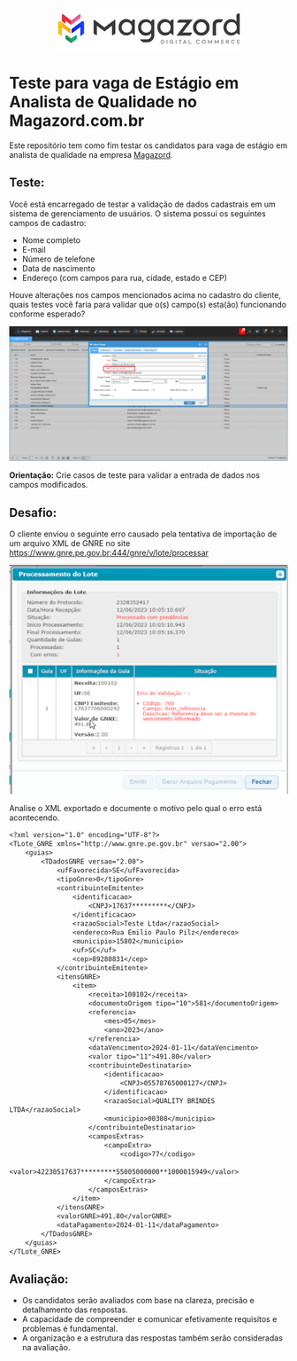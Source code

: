 <div align='center'>
 
![Magazord](LogoMagazord.png)
 
 </div>

# Teste para vaga de Estágio em Analista de Qualidade no Magazord.com.br
Este repositório tem como fim testar os candidatos para vaga de estágio em analista de qualidade na empresa [Magazord](https://magazord.com.br).


## Teste:

Você está encarregado de testar a validação de dados cadastrais em um sistema de gerenciamento de usuários. O sistema possui os seguintes campos de cadastro:

- Nome completo
- E-mail
- Número de telefone
- Data de nascimento
- Endereço (com campos para rua, cidade, estado e CEP)

Houve alterações nos campos mencionados acima no cadastro do cliente, quais testes você faria para validar que o(s) campo(s) esta(ão) funcionando conforme esperado?

![Alterar pessoa](AlterarPessoa.png)

**Orientação:** Crie casos de teste para validar a entrada de dados nos campos modificados.


## Desafio:

O cliente enviou o seguinte erro causado pela tentativa de importação de um arquivo XML de GNRE no site https://www.gnre.pe.gov.br:444/gnre/v/lote/processar

![Alterar pessoa](ProcessamentoLote.png)

Analise o XML exportado e documente o motivo pelo qual o erro está acontecendo.

```
<?xml version="1.0" encoding="UTF-8"?>
<TLote_GNRE xmlns="http://www.gnre.pe.gov.br" versao="2.00">
    <guias>
        <TDadosGNRE versao="2.00">
            <ufFavorecida>SE</ufFavorecida>
            <tipoGnre>0</tipoGnre>
            <contribuinteEmitente>
                <identificacao>
                    <CNPJ>17637*********</CNPJ>
                </identificacao>
                <razaoSocial>Teste Ltda</razaoSocial>
                <endereco>Rua Emilio Paulo Pilz</endereco>
                <municipio>15802</municipio>
                <uf>SC</uf>
                <cep>89280831</cep>
            </contribuinteEmitente>
            <itensGNRE>
                <item>
                    <receita>100102</receita>
                    <documentoOrigem tipo="10">581</documentoOrigem>
                    <referencia>
                        <mes>05</mes>
                        <ano>2023</ano>
                    </referencia>
                    <dataVencimento>2024-01-11</dataVencimento>
                    <valor tipo="11">491.80</valor>
                    <contribuinteDestinatario>
                        <identificacao>
                            <CNPJ>05578765000127</CNPJ>
                        </identificacao>
                        <razaoSocial>QUALITY BRINDES LTDA</razaoSocial>
                        <municipio>00308</municipio>
                    </contribuinteDestinatario>
                    <camposExtras>
                        <campoExtra>
                            <codigo>77</codigo>
                            <valor>42230517637*********55005000000**1000015949</valor>
                        </campoExtra>
                    </camposExtras>
                </item>
            </itensGNRE>
            <valorGNRE>491.80</valorGNRE>
            <dataPagamento>2024-01-11</dataPagamento>
        </TDadosGNRE>
    </guias>
</TLote_GNRE>
```

## Avaliação:

- Os candidatos serão avaliados com base na clareza, precisão e detalhamento das respostas.
- A capacidade de compreender e comunicar efetivamente requisitos e problemas é fundamental.
- A organização e a estrutura das respostas também serão consideradas na avaliação.
